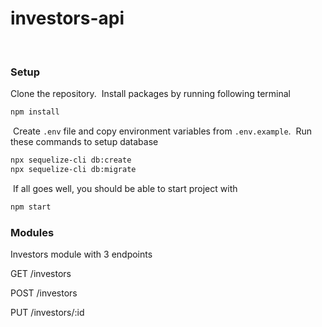 # investors-api
​
### Setup
Clone the repository.
​
Install packages by running following terminal
```sh
npm install
```
​
Create `.env` file and copy environment variables from `.env.example`.
​
Run these commands to setup database
```sh
npx sequelize-cli db:create
npx sequelize-cli db:migrate
```
​
If all goes well, you should be able to start project with
```sh
npm start
```

### Modules
Investors module with 3 endpoints

GET /investors

POST /investors

PUT /investors/:id

